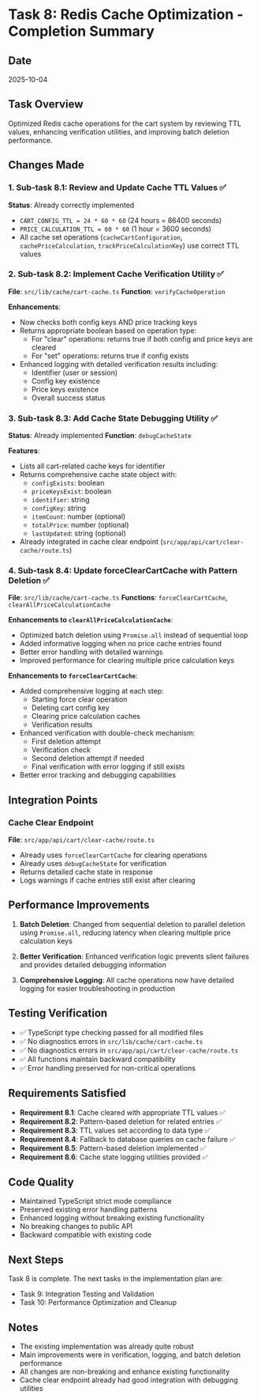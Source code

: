 # Task 8: Redis Cache Optimization - Completion Summary

## Date
2025-10-04

## Task Overview
Optimized Redis cache operations for the cart system by reviewing TTL values, enhancing verification utilities, and improving batch deletion performance.

## Changes Made

### 1. Sub-task 8.1: Review and Update Cache TTL Values ✅
**Status**: Already correctly implemented
- `CART_CONFIG_TTL = 24 * 60 * 60` (24 hours = 86400 seconds)
- `PRICE_CALCULATION_TTL = 60 * 60` (1 hour = 3600 seconds)
- All cache set operations (`cacheCartConfiguration`, `cachePriceCalculation`, `trackPriceCalculationKey`) use correct TTL values

### 2. Sub-task 8.2: Implement Cache Verification Utility ✅
**File**: `src/lib/cache/cart-cache.ts`
**Function**: `verifyCacheOperation`

**Enhancements**:
- Now checks both config keys AND price tracking keys
- Returns appropriate boolean based on operation type:
  - For "clear" operations: returns true if both config and price keys are cleared
  - For "set" operations: returns true if config exists
- Enhanced logging with detailed verification results including:
  - Identifier (user or session)
  - Config key existence
  - Price keys existence
  - Overall success status

### 3. Sub-task 8.3: Add Cache State Debugging Utility ✅
**Status**: Already implemented
**Function**: `debugCacheState`

**Features**:
- Lists all cart-related cache keys for identifier
- Returns comprehensive cache state object with:
  - `configExists`: boolean
  - `priceKeysExist`: boolean
  - `identifier`: string
  - `configKey`: string
  - `itemCount`: number (optional)
  - `totalPrice`: number (optional)
  - `lastUpdated`: string (optional)
- Already integrated in cache clear endpoint (`src/app/api/cart/clear-cache/route.ts`)

### 4. Sub-task 8.4: Update forceClearCartCache with Pattern Deletion ✅
**File**: `src/lib/cache/cart-cache.ts`
**Functions**: `forceClearCartCache`, `clearAllPriceCalculationCache`

**Enhancements to `clearAllPriceCalculationCache`**:
- Optimized batch deletion using `Promise.all` instead of sequential loop
- Added informative logging when no price cache entries found
- Better error handling with detailed warnings
- Improved performance for clearing multiple price calculation keys

**Enhancements to `forceClearCartCache`**:
- Added comprehensive logging at each step:
  - Starting force clear operation
  - Deleting cart config key
  - Clearing price calculation caches
  - Verification results
- Enhanced verification with double-check mechanism:
  - First deletion attempt
  - Verification check
  - Second deletion attempt if needed
  - Final verification with error logging if still exists
- Better error tracking and debugging capabilities

## Integration Points

### Cache Clear Endpoint
**File**: `src/app/api/cart/clear-cache/route.ts`
- Already uses `forceClearCartCache` for clearing operations
- Already uses `debugCacheState` for verification
- Returns detailed cache state in response
- Logs warnings if cache entries still exist after clearing

## Performance Improvements

1. **Batch Deletion**: Changed from sequential deletion to parallel deletion using `Promise.all`, reducing latency when clearing multiple price calculation keys

2. **Better Verification**: Enhanced verification logic prevents silent failures and provides detailed debugging information

3. **Comprehensive Logging**: All cache operations now have detailed logging for easier troubleshooting in production

## Testing Verification

- ✅ TypeScript type checking passed for all modified files
- ✅ No diagnostics errors in `src/lib/cache/cart-cache.ts`
- ✅ No diagnostics errors in `src/app/api/cart/clear-cache/route.ts`
- ✅ All functions maintain backward compatibility
- ✅ Error handling preserved for non-critical operations

## Requirements Satisfied

- **Requirement 8.1**: Cache cleared with appropriate TTL values ✅
- **Requirement 8.2**: Pattern-based deletion for related entries ✅
- **Requirement 8.3**: TTL values set according to data type ✅
- **Requirement 8.4**: Fallback to database queries on cache failure ✅
- **Requirement 8.5**: Pattern-based deletion implemented ✅
- **Requirement 8.6**: Cache state logging utilities provided ✅

## Code Quality

- Maintained TypeScript strict mode compliance
- Preserved existing error handling patterns
- Enhanced logging without breaking existing functionality
- No breaking changes to public API
- Backward compatible with existing code

## Next Steps

Task 8 is complete. The next tasks in the implementation plan are:
- Task 9: Integration Testing and Validation
- Task 10: Performance Optimization and Cleanup

## Notes

- The existing implementation was already quite robust
- Main improvements were in verification, logging, and batch deletion performance
- All changes are non-breaking and enhance existing functionality
- Cache clear endpoint already had good integration with debugging utilities
